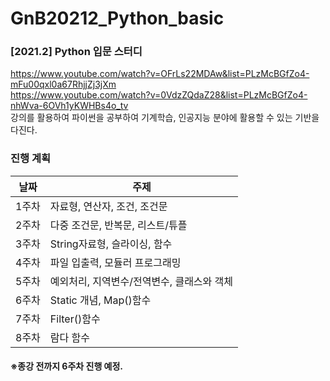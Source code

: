 # GnB20212_Python_basic
### [2021.2] Python 입문 스터디

https://www.youtube.com/watch?v=OFrLs22MDAw&list=PLzMcBGfZo4-mFu00qxl0a67RhjjZj3jXm <br>
https://www.youtube.com/watch?v=0VdzZQdaZ28&list=PLzMcBGfZo4-nhWva-6OVh1yKWHBs4o_tv<br>
강의를 활용하여 파이썬을 공부하여 기계학습, 인공지능 분야에 활용할 수 있는 기반을 다진다.

### 진행 계획
| 날짜 | 주제 |
|------|------|
| 1주차 | 자료형, 연산자, 조건, 조건문 | 
| 2주차 | 다중 조건문, 반복문, 리스트/튜플 |
| 3주차 | String자료형, 슬라이싱, 함수 |
| 4주차 | 파일 입출력, 모듈러 프로그래밍 |
| 5주차 | 예외처리, 지역변수/전역변수, 클래스와 객체 |
| 6주차 | Static 개념, Map()함수 |
| 7주차 | Filter()함수 |
| 8주차 | 람다 함수 |
#### ※종강 전까지 6주차 진행 예정.
